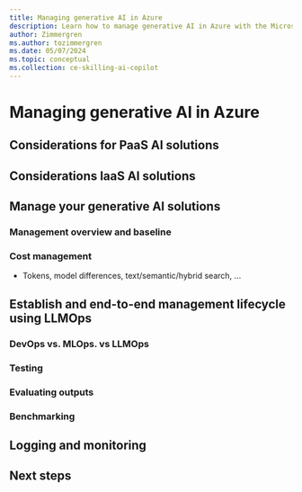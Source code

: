 ```yaml
---
title: Managing generative AI in Azure
description: Learn how to manage generative AI in Azure with the Microsoft Cloud Adoption Framework.
author: Zimmergren
ms.author: tozimmergren
ms.date: 05/07/2024
ms.topic: conceptual
ms.collection: ce-skilling-ai-copilot
---
```


# Managing generative AI in Azure

## Considerations for PaaS AI solutions

## Considerations IaaS AI solutions

## Manage your generative AI solutions

### Management overview and baseline

### Cost management

- Tokens, model differences, text/semantic/hybrid search, ...

## Establish and end-to-end management lifecycle using LLMOps

### DevOps vs. MLOps. vs LLMOps

### Testing

### Evaluating outputs

### Benchmarking

## Logging and monitoring

## Next steps
